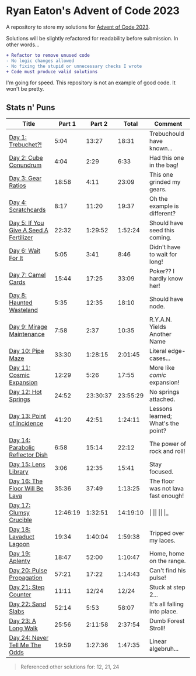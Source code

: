 # Ryan Eaton's Advent of Code 2023
A repository to store my solutions for [Advent of Code 2023](https://adventofcode.com/2023).

Solutions will be slightly refactored for readability before submission. In other words...

```diff
+ Refactor to remove unused code
- No logic changes allowed
- No fixing the stupid or unnecessary checks I wrote
+ Code must produce valid solutions
```

I'm going for speed. This repository is not an example of good code. It won't be pretty.

## Stats n' Puns

| Title                                                | Part 1   | Part 2   | Total    | Comment                             |
|------------------------------------------------------|----------|----------|----------|-------------------------------------|
| [Day 1: Trebuchet?!](notes/1.md)                     | 5:04     | 13:27    | 18:31    | Trebuchould have known...           |
| [Day 2: Cube Conundrum](notes/2.md)                  | 4:04     | 2:29     | 6:33     | Had this one in the bag!            |
| [Day 3: Gear Ratios](notes/3.md)                     | 18:58    | 4:11     | 23:09    | This one grinded my gears.          |
| [Day 4: Scratchcards](notes/4.md)                    | 8:17     | 11:20    | 19:37    | Oh the example is different?        |
| [Day 5: If You Give A Seed A Fertilizer](notes/5.md) | 22:32    | 1:29:52  | 1:52:24  | Should have seed this coming.       |
| [Day 6: Wait For It](notes/6.md)                     | 5:05     | 3:41     | 8:46     | Didn't have to wait for long!       |
| [Day 7: Camel Cards](notes/7.md)                     | 15:44    | 17:25    | 33:09    | Poker?? I hardly know her!          |
| [Day 8: Haunted Wasteland](notes/8.md)               | 5:35     | 12:35    | 18:10    | Should have node.                   |
| [Day 9: Mirage Maintenance](notes/9.md)              | 7:58     | 2:37     | 10:35    | R.Y.A.N. Yields Another Name        |
| [Day 10: Pipe Maze](notes/10.md)                     | 33:30    | 1:28:15  | 2:01:45  | Literal edge-cases...               |
| [Day 11: Cosmic Expansion](notes/11.md)              | 12:29    | 5:26     | 17:55    | More like *comic* expansion!        |
| [Day 12: Hot Springs](notes/12.md)                   | 24:52    | 23:30:37 | 23:55:29 | No springs attached.                |
| [Day 13: Point of Incidence](notes/13.md)            | 41:20    | 42:51    | 1:24:11  | Lessons learned; What's the point?  |
| [Day 14: Parabolic Reflector Dish](notes/14.md)      | 6:58     | 15:14    | 22:12    | The power of rock and roll!         |
| [Day 15: Lens Library](notes/15.md)                  | 3:06     | 12:35    | 15:41    | Stay focused.                       |
| [Day 16: The Floor Will Be Lava](notes/16.md)        | 35:36    | 37:49    | 1:13:25  | The floor was not lava fast enough! |
| [Day 17: Clumsy Crucible](notes/17.md)               | 12:46:19 | 1:32:51  | 14:19:10 | \| \|\| \|\| \|_                    |
| [Day 18: Lavaduct Lagoon](notes/18.md)               | 19:34    | 1:40:04  | 1:59:38  | Tripped over my laces.              |
| [Day 19: Aplenty](notes/19.md)                       | 18:47    | 52:00    | 1:10:47  | Home, home on the range.            |
| [Day 20: Pulse Propagation](notes/20.md)             | 57:21    | 17:22    | 1:14:43  | Can't find his pulse!               |
| [Day 21: Step Counter](notes/21.md)                  | 11:11    | 12/24    | 12/24    | Stuck at step 2...                  |
| [Day 22: Sand Slabs](notes/22.md)                    | 52:14    | 5:53     | 58:07    | It's all falling into place.        |
| [Day 23: A Long Walk](notes/23.md)                   | 25:56    | 2:11:58  | 2:37:54  | Dumb Forest Stroll!                 |
| [Day 24: Never Tell Me The Odds](notes/24.md)        | 19:59    | 1:27:36  | 1:47:35  | Linear algebruh...                  |

> Referenced other solutions for: 12, 21, 24